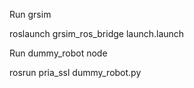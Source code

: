 Run grsim

roslaunch grsim_ros_bridge launch.launch


Run dummy_robot node

rosrun pria_ssl dummy_robot.py